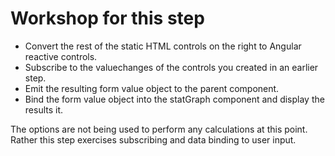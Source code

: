 # Workshop for this step

* Convert the rest of the static HTML controls on the right to Angular
  reactive controls.
* Subscribe to the valuechanges of the controls you created in an
  earlier step.
* Emit the resulting form value object to the parent component.
* Bind the form value object into the statGraph component and display
  the results it.

The options are not being used to perform any calculations at this
point. Rather this step exercises subscribing and data binding to user input.
